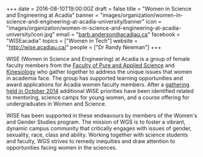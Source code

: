 +++
date = 2016-08-10T19:00:00Z
draft = false
title = "Women in Science and Engineering at Acadia"
banner = "images/organization/women-in-science-and-engineering-at-acadia-university/banner"
icon = "images/organization/women-in-science-and-engineering-at-acadia-university/icon.jpg"
email = "barb.anderson@acadiau.ca"
facebook = "WISEacadia"
topics = ["Women in Tech"]
website = "http://wise.acadiau.ca/"
people = ["Dr Randy Newman"]
+++

WISE (Women in Science and Engineering) at Acadia is a group of female faculty members from the [Faculty of Pure and Applied Science](http://science.acadiau.ca/) and [Kinesiology](http://kinesiology.acadiau.ca/) who gather together to address the unique issues that women in academia face. The group has supported learning opportunities and award applications for Acadia women faculty members. After a [gathering held in October 2014](http://bit.ly/WISEacadia) additional WISE priorities have been identified related to mentoring, science camps for young women, and a course offering for undergraduates in Women and Science. 

WISE has been supported in these endeavours by members of the Women's and Gender Studies program. The mission of WGS is to foster a vibrant, dynamic campus community that critically engages with issues of gender, sexuality, race, class and ability. Working together with science students and faculty, WGS strives to remedy inequities and draw attention to opportunities facing women in the sciences.

